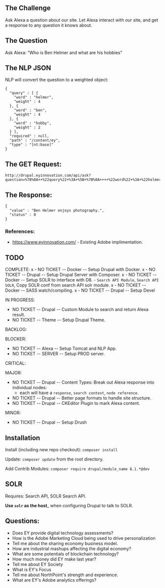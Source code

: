 
## The Challenge

Ask Alexa a question about our site. Let Alexa interact with our site, and get
a response to any question it knows about.


## The Question

Ask Alexa: “Who is Ben Helmer and what are his hobbies”


## The NLP JSON

NLP will convert the question to a weighted object:

```
{
  "query" : [ {
    "word" : "helmer",
    "weight" : 4
  }, {
    "word" : "ben",
    "weight" : 4
  }, {
    "word" : "hobby",
    "weight" : 2
  } ],
  "required" : null,
  "path" : "/content/ey",
  "type" : "[nt:base]"
}
```

## The GET Request:

```
http://drupal.eyinnovation.com/api/ask?question=%7B%0A++%22query%22+%3A+%5B+%7B%0A++++%22word%22+%3A+%22helmer%22%2C%0A++++%22weight%22+%3A+4%0A++%7D%2C+%7B%0A++++%22word%22+%3A+%22ben%22%2C%0A++++%22weight%22+%3A+4%0A++%7D%2C+%7B%0A++++%22word%22+%3A+%22hobby%22%2C%0A++++%22weight%22+%3A+2%0A++%7D+%5D%2C%0A++%22required%22+%3A+null%2C%0A++%22path%22+%3A+%22%2Fcontent%2Fey%22%2C%0A++%22type%22+%3A+%22%5Bnt%3Abase%5D%22%0A%7D
```

## The Response:
```
{
  "value" : "Ben Helmer enjoys photography.",
  "status" : 0
}
```


### References:

 - https://www.eyinnovation.com/ - Existing Adobe implimentation.



## TODO
COMPLETE:
x - NO TICKET -- Docker -- Setup Drupal with Docker.
x - NO TICKET -- Drupal -- Setup Drupal Server with Composer.
x - NO TICKET -- Docker -- Setup SOLR to interface with D8.
    - `Search API Module`, `Search API SOLR`, Copy SOLR conf from search API solr module.
x - NO TICKET -- Docker -- SASS watch/compiling.
x - NO TICKET -- Drupal -- Setup Devel

IN PROGRESS:
- NO TICKET -- Drupal -- Custom Module to search and return Alexa result.
- NO TICKET -- Theme -- Setup Drupal Theme.

BACKLOG:

BLOCKER:
- NO TICKET -- Alexa -- Setup Tomcat and NLP App.
- NO TICKET -- SERVER -- Setup PROD server.

CRITICAL:

MAJOR:
- NO TICKET -- Drupal -- Content Types: Break out Alexa response into individual nodes:
    - each will have a `response`, `search context`, `node reference`.
- NO TICKET -- Drupal -- Better page formats to handle site structure.
- NO TICKET -- Drupal -- CKEditor Plugin to mark Alexa content.

MINOR:
- NO TICKET -- Drupal -- Setup Drush



## Installation

Install (including new repo checkout):
`composer install`

Update:
`composer update` from the root directory.

Add Contrib Modules:
`composer require drupal/module_name 8.1.*@dev`


## SOLR

Requires: Search API, SOLR Search API.

__Use `solr` as the host___ when configuring Drupal to talk to SOLR.




## Questions:

- Does EY provide digital technology assessments?
- How is the Adobe Marketing Cloud being used to drive personalization
- Tell me about the sharing economy business model.
- How are industrial mashups affecting the digital economy?
- What are some potentials of blockchain technology?
- How much money did EY make last year?
- Tell me about EY Society
- What is EY's Focus
- Tell me about NorthPoint's strength and experience.
- What are EY's Adobe analytics offerings?